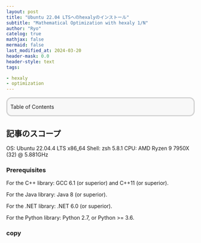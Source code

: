 ```yaml
---
layout: post
title: "Ubuntu 22.04 LTSへのhexalyのインストール"
subtitle: "Mathematical Optimization with hexaly 1/N"
author: "Ryo"
catelog: true
mathjax: false
mermaid: false
last_modified_at: 2024-03-20
header-mask: 0.0
header-style: text
tags:

- hexaly
- optimization
---
```


<div style='border-radius: 1em; border-style:solid; border-color:#D3D3D3; background-color:#F8F8F8'>

<p class="h4">&nbsp;&nbsp;Table of Contents</p>

<!-- START doctoc -->
<!-- END doctoc -->


</div>

## 記事のスコープ



OS: Ubuntu 22.04.4 LTS x86_64 
Shell: zsh 5.8.1 
CPU: AMD Ryzen 9 7950X (32) @ 5.881GHz 


### Prerequisites

For the C++ library: GCC 6.1 (or superior) and C++11 (or superior).

For the Java library: Java 8 (or superior).

For the .NET library: .NET 6.0 (or superior).

For the Python library: Python 2.7, or Python >= 3.6.



### copy
